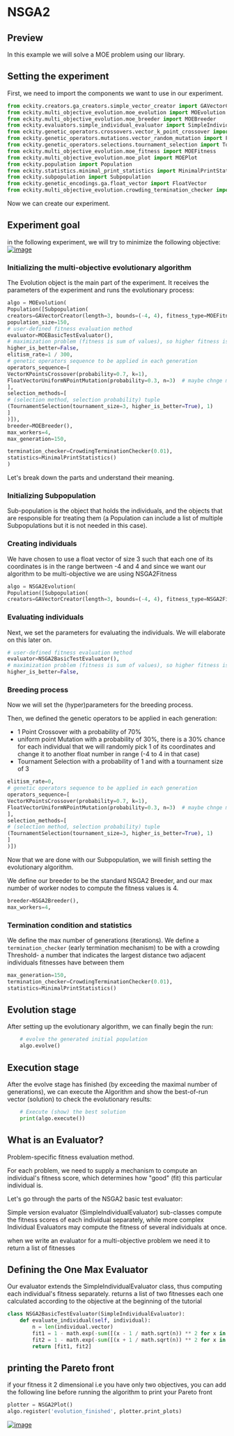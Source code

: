 # NSGA2

## Preview

In this example we will solve a MOE problem using our library.

## Setting the experiment

First, we need to import the components we want to use in our experiment.

```python
from eckity.creators.ga_creators.simple_vector_creator import GAVectorCreator
from eckity.multi_objective_evolution.moe_evolution import MOEvolution
from eckity.multi_objective_evolution.moe_breeder import MOEBreeder
from eckity.evaluators.simple_individual_evaluator import SimpleIndividualEvaluator
from eckity.genetic_operators.crossovers.vector_k_point_crossover import VectorKPointsCrossover
from eckity.genetic_operators.mutations.vector_random_mutation import FloatVectorUniformNPointMutation
from eckity.genetic_operators.selections.tournament_selection import TournamentSelection
from eckity.multi_objective_evolution.moe_fitness import MOEFitness
from eckity.multi_objective_evolution.moe_plot import MOEPlot
from eckity.population import Population
from eckity.statistics.minimal_print_statistics import MinimalPrintStatistics
from eckity.subpopulation import Subpopulation
from eckity.genetic_encodings.ga.float_vector import FloatVector
from eckity.multi_objective_evolution.crowding_termination_checker import CrowdingTerminationChecker
```

Now we can create our experiment.

## Experiment goal

in the following experiment, we will try to minimize the following objective: [![image](https://user-images.githubusercontent.com/63184030/221292171-7e41d3b3-1798-455e-baba-aef995a72124.png)](https://user-images.githubusercontent.com/63184030/221292171-7e41d3b3-1798-455e-baba-aef995a72124.png)

### Initializing the multi-objective evolutionary algorithm

The Evolution object is the main part of the experiment. It receives the parameters of the experiment and runs the evolutionary process:

```python
algo = MOEvolution(
Population([Subpopulation(
creators=GAVectorCreator(length=3, bounds=(-4, 4), fitness_type=MOEFitness, vector_type=FloatVector),
population_size=150,
# user-defined fitness evaluation method
evaluator=MOEBasicTestEvaluator(),
# maximization problem (fitness is sum of values), so higher fitness is better
higher_is_better=False,
elitism_rate=1 / 300,
# genetic operators sequence to be applied in each generation
operators_sequence=[
VectorKPointsCrossover(probability=0.7, k=1),
FloatVectorUniformNPointMutation(probability=0.3, n=3)  # maybe chnge mutation
],
selection_methods=[
# (selection method, selection probability) tuple
(TournamentSelection(tournament_size=3, higher_is_better=True), 1)
]
)]),
breeder=MOEBreeder(),
max_workers=4,
max_generation=150,

termination_checker=CrowdingTerminationChecker(0.01),
statistics=MinimalPrintStatistics()
)
```

Let's break down the parts and understand their meaning.

### Initializing Subpopulation

Sub-population is the object that holds the individuals, and the objects that are responsible for treating them (a Population can include a list of multiple Subpopulations but it is not needed in this case).

### Creating individuals

We have chosen to use a float vector of size 3 such that each one of its coordinates is in the range bertween -4 and 4 and since we want our algorithm to be multi-objective we are using NSGA2Fitness

```python
algo = NSGA2Evolution(
Population([Subpopulation(
creators=GAVectorCreator(length=3, bounds=(-4, 4), fitness_type=NSGA2Fitness, vector_type=FloatVector),
```

### Evaluating individuals

Next, we set the parameters for evaluating the individuals. We will elaborate on this later on.

```python
# user-defined fitness evaluation method
evaluator=NSGA2BasicTestEvaluator(),
# maximization problem (fitness is sum of values), so higher fitness is better
higher_is_better=False,
```

### Breeding process

Now we will set the (hyper)parameters for the breeding process.

Then, we defined the genetic operators to be applied in each generation:

-   1 Point Crossover with a probability of 70%
-   uniform point Mutation with a probability of 30%, there is a 30% chance for each individual that we will randomly pick 1 of its coordinates and change it to another float number in range (-4 to 4 in that case)
-   Tournament Selection with a probability of 1 and with a tournament size of 3

```python
elitism_rate=0,
# genetic operators sequence to be applied in each generation
operators_sequence=[
VectorKPointsCrossover(probability=0.7, k=1),
FloatVectorUniformNPointMutation(probability=0.3, n=3)  # maybe chnge mutation
],
selection_methods=[
# (selection method, selection probability) tuple
(TournamentSelection(tournament_size=3, higher_is_better=True), 1)
]
)])
```

Now that we are done with our Subpopulation, we will finish setting the evolutionary algorithm.

We define our breeder to be the standard NSGA2 Breeder, and our max number of worker nodes to compute the fitness values is 4.

```python
breeder=NSGA2Breeder(),
max_workers=4,
```

### Termination condition and statistics

We define the max number of generations (iterations). We define a `termination_checker` (early termination mechanism) to be with a crowding Threshold- a number that indicates the largest distance two adjacent individuals fitnesses have between them

```python
max_generation=150,
termination_checker=CrowdingTerminationChecker(0.01),
statistics=MinimalPrintStatistics()
```

## Evolution stage

After setting up the evolutionary algorithm, we can finally begin the run:

```python
    # evolve the generated initial population
    algo.evolve()
```

## Execution stage

After the evolve stage has finished (by exceeding the maximal number of generations), we can execute the Algorithm and show the best-of-run vector (solution) to check the evolutionary results:

```python
    # Execute (show) the best solution
    print(algo.execute())
```

## What is an Evaluator?

Problem-specific fitness evaluation method.

For each problem, we need to supply a mechanism to compute an individual's fitness score, which determines how "good" (fit) this particular individual is.

Let's go through the parts of the NSGA2 basic test evaluator:

Simple version evaluator (SimpleIndividualEvaluator) sub-classes compute the fitness scores of each individual separately, while more complex Individual Evaluators may compute the fitness of several individuals at once.

when we write an evaluator for a multi-objective problem we need it to return a list of fitnesses

## Defining the One Max Evaluator

Our evaluator extends the SimpleIndividualEvaluator class, thus computing each individual's fitness separately. returns a list of two fitnesses each one calculated according to the objective at the beginning of the tutorial

```python
class NSGA2BasicTestEvaluator(SimpleIndividualEvaluator):
    def evaluate_individual(self, individual):
        n = len(individual.vector)
        fit1 = 1 - math.exp(-sum([(x - 1 / math.sqrt(n)) ** 2 for x in individual.vector]))
        fit2 = 1 - math.exp(-sum([(x + 1 / math.sqrt(n)) ** 2 for x in individual.vector]))
        return [fit1, fit2]
```

## printing the Pareto front

if your fitness it 2 dimensional i.e you have only two objectives, you can add the following line before running the algorithm to print your Pareto front

```python
plotter = NSGA2Plot()
algo.register('evolution_finished', plotter.print_plots)
```

[![image](https://user-images.githubusercontent.com/63184030/221371884-9fc20c7b-1c15-44bc-add5-7e6e8d16584c.png)](https://user-images.githubusercontent.com/63184030/221371884-9fc20c7b-1c15-44bc-add5-7e6e8d16584c.png)